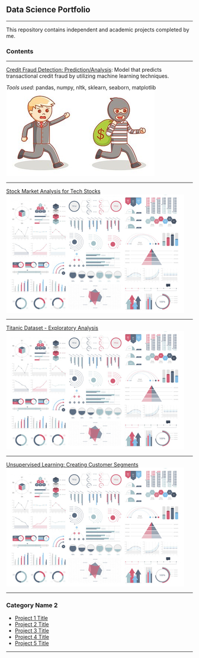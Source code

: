 ## Data Science Portfolio
---

This repository contains independent and academic projects completed by me.

### Contents
---
[Credit Fraud Detection: Prediction/Analysis](https://github.com/JermaineV/JermaineV.github.io/blob/fc48ca331614d97e21ecbb0b9786914bff1364a7/credit_fraud_detection.ipynb.ipynb): Model that predicts transactional credit fraud by utilizing machine learning techniques. 

*Tools used*: pandas, numpy, nltk, sklearn, seaborn, matplotlib
<img src="images/money-bag-thief-eps-vector_csp35493988.jpg?raw=true"/>

---
[Stock Market Analysis for Tech Stocks](/pdf/sample_presentation.pdf)
<img src="images/dummy_thumbnail.jpg?raw=true"/>

---
[Titanic Dataset - Exploratory Analysis](http://example.com/)
<img src="images/dummy_thumbnail.jpg?raw=true"/>

---
[Unsupervised Learning: Creating Customer Segments](http://example.com/)
<img src="images/dummy_thumbnail.jpg?raw=true"/>

---

### Category Name 2

- [Project 1 Title](http://example.com/)
- [Project 2 Title](http://example.com/)
- [Project 3 Title](http://example.com/)
- [Project 4 Title](http://example.com/)
- [Project 5 Title](http://example.com/)

---





